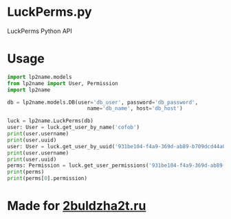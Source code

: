 # LuckPerms.py

LuckPerms Python API

# Usage
```python
import lp2name.models
from lp2name import User, Permission
import lp2name

db = lp2name.models.DB(user='db_user', password='db_password',
                          name='db_name', host='db_host')

luck = lp2name.LuckPerms(db)
user: User = luck.get_user_by_name('cofob')
print(user.username)
print(user.uuid)
user: User = luck.get_user_by_uuid('931be104-f4a9-369d-ab89-b709dcd44a03')
print(user.username)
print(user.uuid)
perms: Permission = luck.get_user_permissions('931be104-f4a9-369d-ab89-b709dcd44a03')
print(perms)
print(perms[0].permission)
```

# Made for [2buldzha2t.ru](https://2buldzha2t.ru)
